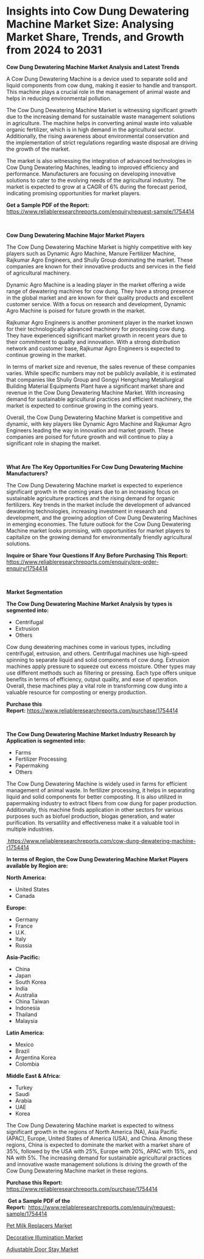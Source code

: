 <p><h1>Insights into Cow Dung Dewatering Machine Market Size: Analysing Market Share, Trends, and Growth from 2024 to 2031</h1></p><p><strong>Cow Dung Dewatering Machine Market Analysis and Latest Trends</strong></p>
<p><p>A Cow Dung Dewatering Machine is a device used to separate solid and liquid components from cow dung, making it easier to handle and transport. This machine plays a crucial role in the management of animal waste and helps in reducing environmental pollution.</p><p>The Cow Dung Dewatering Machine Market is witnessing significant growth due to the increasing demand for sustainable waste management solutions in agriculture. The machine helps in converting animal waste into valuable organic fertilizer, which is in high demand in the agricultural sector. Additionally, the rising awareness about environmental conservation and the implementation of strict regulations regarding waste disposal are driving the growth of the market.</p><p>The market is also witnessing the integration of advanced technologies in Cow Dung Dewatering Machines, leading to improved efficiency and performance. Manufacturers are focusing on developing innovative solutions to cater to the evolving needs of the agricultural industry. The market is expected to grow at a CAGR of 6% during the forecast period, indicating promising opportunities for market players.</p></p>
<p><strong>Get a Sample PDF of the Report:&nbsp;</strong> <a href="https://www.reliableresearchreports.com/enquiry/request-sample/1754414">https://www.reliableresearchreports.com/enquiry/request-sample/1754414</a></p>
<p>&nbsp;</p>
<p><strong>Cow Dung Dewatering Machine Major Market Players</strong></p>
<p><p>The Cow Dung Dewatering Machine Market is highly competitive with key players such as Dynamic Agro Machine, Manure Fertilizer Machine, Rajkumar Agro Engineers, and Shuliy Group dominating the market. These companies are known for their innovative products and services in the field of agricultural machinery.</p><p>Dynamic Agro Machine is a leading player in the market offering a wide range of dewatering machines for cow dung. They have a strong presence in the global market and are known for their quality products and excellent customer service. With a focus on research and development, Dynamic Agro Machine is poised for future growth in the market.</p><p>Rajkumar Agro Engineers is another prominent player in the market known for their technologically advanced machinery for processing cow dung. They have experienced significant market growth in recent years due to their commitment to quality and innovation. With a strong distribution network and customer base, Rajkumar Agro Engineers is expected to continue growing in the market.</p><p>In terms of market size and revenue, the sales revenue of these companies varies. While specific numbers may not be publicly available, it is estimated that companies like Shuliy Group and Gongyi Hengchang Metallurgical Building Material Equipments Plant have a significant market share and revenue in the Cow Dung Dewatering Machine Market. With increasing demand for sustainable agricultural practices and efficient machinery, the market is expected to continue growing in the coming years.</p><p>Overall, the Cow Dung Dewatering Machine Market is competitive and dynamic, with key players like Dynamic Agro Machine and Rajkumar Agro Engineers leading the way in innovation and market growth. These companies are poised for future growth and will continue to play a significant role in shaping the market.</p></p>
<p>&nbsp;</p>
<p><strong>What Are The Key Opportunities For Cow Dung Dewatering Machine Manufacturers?</strong></p>
<p><p>The Cow Dung Dewatering Machine market is expected to experience significant growth in the coming years due to an increasing focus on sustainable agriculture practices and the rising demand for organic fertilizers. Key trends in the market include the development of advanced dewatering technologies, increasing investment in research and development, and the growing adoption of Cow Dung Dewatering Machines in emerging economies. The future outlook for the Cow Dung Dewatering Machine market looks promising, with opportunities for market players to capitalize on the growing demand for environmentally friendly agricultural solutions.</p></p>
<p><strong>Inquire or Share Your Questions If Any Before Purchasing This Report:</strong> <a href="https://www.reliableresearchreports.com/enquiry/pre-order-enquiry/1754414">https://www.reliableresearchreports.com/enquiry/pre-order-enquiry/1754414</a></p>
<p>&nbsp;</p>
<p><strong>Market Segmentation</strong></p>
<p><strong>The Cow Dung Dewatering Machine Market Analysis by types is segmented into:</strong></p>
<p><ul><li>Centrifugal</li><li>Extrusion</li><li>Others</li></ul></p>
<p><p>Cow dung dewatering machines come in various types, including centrifugal, extrusion, and others. Centrifugal machines use high-speed spinning to separate liquid and solid components of cow dung. Extrusion machines apply pressure to squeeze out excess moisture. Other types may use different methods such as filtering or pressing. Each type offers unique benefits in terms of efficiency, output quality, and ease of operation. Overall, these machines play a vital role in transforming cow dung into a valuable resource for composting or energy production.</p></p>
<p><strong>Purchase this Report:&nbsp;</strong><a href="https://www.reliableresearchreports.com/purchase/1754414">https://www.reliableresearchreports.com/purchase/1754414</a></p>
<p>&nbsp;</p>
<p><strong>The Cow Dung Dewatering Machine Market Industry Research by Application is segmented into:</strong></p>
<p><ul><li>Farms</li><li>Fertilizer Processing</li><li>Papermaking</li><li>Others</li></ul></p>
<p><p>The Cow Dung Dewatering Machine is widely used in farms for efficient management of animal waste. In fertilizer processing, it helps in separating liquid and solid components for better composting. It is also utilized in papermaking industry to extract fibers from cow dung for paper production. Additionally, this machine finds application in other sectors for various purposes such as biofuel production, biogas generation, and water purification. Its versatility and effectiveness make it a valuable tool in multiple industries.</p></p>
<p><a href="https://www.reliableresearchreports.com/cow-dung-dewatering-machine-r1754414">&nbsp;https://www.reliableresearchreports.com/cow-dung-dewatering-machine-r1754414</a></p>
<p><strong>In terms of Region, the Cow Dung Dewatering Machine Market Players available by Region are:</strong></p>
<p>
    <p> <strong> North America: </strong>
        <ul>
            <li>United States</li>
            <li>Canada</li>
        </ul>
        </p> 
    <p> <strong> Europe: </strong>
        <ul>
            <li>Germany</li>
            <li>France</li>
            <li>U.K.</li>
            <li>Italy</li>
            <li>Russia</li>
        </ul>
        </p> 
    <p> <strong> Asia-Pacific: </strong>
        <ul>
            <li>China</li>
            <li>Japan</li>
            <li>South Korea</li>
            <li>India</li>
            <li>Australia</li>
            <li>China Taiwan</li>
            <li>Indonesia</li>
            <li>Thailand</li>
            <li>Malaysia</li>
        </ul>
        </p> 
    <p> <strong> Latin America: </strong>
        <ul>
            <li>Mexico</li>
            <li>Brazil</li>
            <li>Argentina Korea</li>
            <li>Colombia</li>
        </ul>
        </p> 
    <p> <strong> Middle East & Africa: </strong>
        <ul>
            <li>Turkey</li>
            <li>Saudi</li>
            <li>Arabia</li>
            <li>UAE</li>
            <li>Korea</li>
        </ul>
    </p>
    </p>
<p><p>The Cow Dung Dewatering Machine market is expected to witness significant growth in the regions of North America (NA), Asia Pacific (APAC), Europe, United States of America (USA), and China. Among these regions, China is expected to dominate the market with a market share of 35%, followed by the USA with 25%, Europe with 20%, APAC with 15%, and NA with 5%. The increasing demand for sustainable agricultural practices and innovative waste management solutions is driving the growth of the Cow Dung Dewatering Machine market in these regions.</p></p>
<p><strong>Purchase this Report: </strong><a href="https://www.reliableresearchreports.com/purchase/1754414">https://www.reliableresearchreports.com/purchase/1754414</a></p>
<p>&nbsp;<strong>Get a Sample PDF of the Report:&nbsp;&nbsp;</strong><a href="https://www.reliableresearchreports.com/enquiry/request-sample/1754414">https://www.reliableresearchreports.com/enquiry/request-sample/1754414</a></p>
<p><strong></strong></p>
<p><p><a href="https://www.linkedin.com/pulse/pet-milk-replacers-market-size-trends-complete-industry-overview-dgu1e?trackingId=c12PZbg9mh6HFJc6Hv0FHw%3D%3D">Pet Milk Replacers Market</a></p><p><a href="https://www.linkedin.com/pulse/decorative-illumination-market-share-evolution-growth-trends-vbtqe?trackingId=aQuLuj%2BjEOB0V1ZHyGkKxQ%3D%3D">Decorative Illumination Market</a></p><p><a href="https://www.linkedin.com/pulse/adjustable-door-stay-market-exploring-share-trends-future-growth-vhtze?trackingId=dLwm7U9EKiy25br3MHyCNA%3D%3D">Adjustable Door Stay Market</a></p></p>